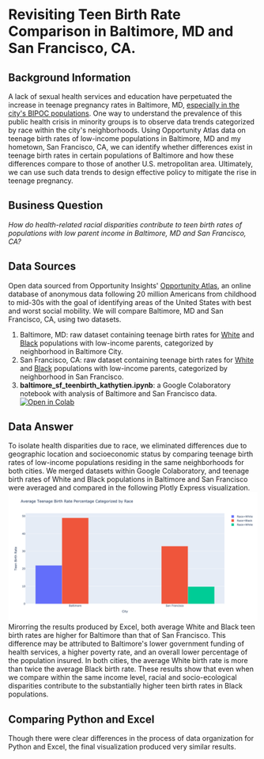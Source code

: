 # Revisiting Teen Birth Rate Comparison in Baltimore, MD and San Francisco, CA. 
## Background Information 
A lack of sexual health services and education have perpetuated the increase in teenage pregnancy rates in Baltimore, MD, [especially in the city's BIPOC populations](https://health.baltimorecity.gov/node/170). One way to understand the prevalence of this public health crisis in minority groups is to observe data trends categorized by race within the city's neighborhoods. Using Opportunity Atlas data on teenage birth rates of low-income populations in Baltimore, MD and my hometown, San Francisco, CA, we can identify whether differences exist in teenage birth rates in certain populations of Baltimore and how these differences compare to those of another U.S. metropolitan area. Ultimately, we can use such data trends to design effective policy to mitigate the rise in teenage pregnancy. 
## Business Question 
_How do health-related racial disparities contribute to teen birth rates of populations with low parent income in Baltimore, MD and San Francisco, CA?_
## Data Sources
Open data sourced from Opportunity Insights' [Opportunity Atlas](https://opportunityinsights.org/data/?geographic_level=0&topic=0&paper_id=1652#resource-listing), an online database of anonymous data following 20 million Americans from childhood to mid-30s with the goal of identifying areas of the United States with best and worst social mobility. We will compare Baltimore, MD and San Francisco, CA, using two datasets.
1. Baltimore, MD: raw dataset containing teenage birth rates for [White](sf-teenbirth-w.csv) and [Black](sf-teenbirth-b.csv) populations with low-income parents, categorized by neighborhood in Baltimore City.
1. San Francisco, CA: raw dataset containing teenage birth rates for [White](balt-teenbirth-w1.csv) and [Black](balt-teenbirth-b.csv) populations with low-income parents, categorized by neighborhood in San Francisco. 
1. **baltimore_sf_teenbirth_kathytien.ipynb**: a Google Colaboratory notebook with analysis of Baltimore and San Francisco data. [![Open in Colab](https://colab.research.google.com/assets/colab-badge.svg)](https://colab.research.google.com/drive/1GX7iNPCCsjkClFRIeE0Mq4gzh6z7852N?usp=sharing)
## Data Answer 
To isolate health disparities due to race, we eliminated differences due to geographic location and socioeconomic status by comparing teenage birth rates of low-income populations residing in the same neighborhoods for both cities. We merged datasets within Google Colaboratory, and teenage birth rates of White and Black populations in Baltimore and San Francisco were averaged and compared in the following Plotly Express visualization. 
![Alt text](px_bargraph.png) 
Mirorring the results produced by Excel, both average White and Black teen birth rates are higher for Baltimore than that of San Francisco. This difference may be attributed to Baltimore's lower government funding of health services, a higher poverty rate, and an overall lower percentage of the population insured. In both cities, the average White birth rate is more than twice the average Black birth rate. These results show that even when we compare within the same income level, racial and socio-ecological disparities contribute to the substantially higher teen birth rates in Black populations.
## Comparing Python and Excel 
Though there were clear differences in the process of data organization for Python and Excel, the final visualization produced very similar results.  
